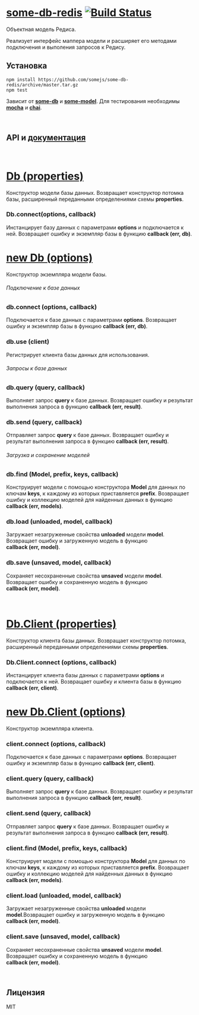 # [some-db-redis](http://somejs.org/DbRedis) [![Build Status](https://secure.travis-ci.org/somejs/some-db-redis.png)](http://travis-ci.org/somejs/some-db-redis)

Объектная модель Редиса.

Реализует интерфейс маппера модели и расширяет его методами подключения и выполения запросов к Редису.
 
## Установка
```
npm install https://github.com/somejs/some-db-redis/archive/master.tar.gz
npm test
```
Зависит от **[some-db](https://github.com/somejs/some-db)** и **[some-model](https://github.com/somejs/some-model)**. Для тестирования необходимы **[mocha]()** и **[chai]()**.

 
## API и [документация](http://api.somejs.org/DbRedis)

 
# [Db (properties)]()
Конструктор модели базы данных. Возвращает конструктор потомка базы, расширенный переданными определениями схемы **properties**.

### Db.connect(options, callback)
Инстанцирует базу данных c параметрами **options** и подключается к ней. Возвращает ошибку и экземпляр базы в функцию **callback (err, db)**.

# [new Db (options)]()
Конструктор экземпляра модели базы.

###### Подключение к базе данных

### db.connect (options, callback)
Подключается к базе данных с параметрами **options**. Возвращает ошибку и экземпляр базы в функцию **callback (err, db)**.

### db.use (client)
Регистрирует клиента базы данных для использования.

###### Запросы к базе данных

### db.query (query, callback)
Выполняет запрос **query** к базе данных. Возвращает ошибку и результат выполнения запроса в функцию **callback (err, result)**.

### db.send (query, callback)
Отправляет запрос **query** к базе данных. Возвращает ошибку и результат выполнения запроса в функцию **callback (err, result)**.

###### Загрузка и сохранение моделей

### db.find (Model, prefix, keys, callback)
Конструирует модели с помощью конструктора **Model** для данных по ключам **keys**, к каждому из которых приставляется **prefix**. Возвращает ошибку и коллекцию моделей для найденных данных в функцию **callback (err, models)**.

### db.load (unloaded, model, callback)
Загружает незагруженные свойства **unloaded** модели **model**. Возвращает ошибку и загруженную модель в функцию **callback (err, model)**.

### db.save (unsaved, model, callback)
Сохраняет несохраненные свойства **unsaved** модели **model**. Возвращает ошибку и сохраненную модель в функцию **callback (err, model)**.

 
# [Db.Client (properties)]()
Конструктор клиента базы данных. Возвращает конструктор потомка, расширенный переданными определениями схемы **properties**.

### Db.Client.connect (options, callback)
Инстанцирует клиента базы данных c параметрами **options** и подключается к ней. Возвращает ошибку и клиента базы в функцию **callback (err, client)**.

# [new Db.Client (options)]()
Конструктор экземпляра клиента.

### client.connect (options, callback)
Подключается к базе данных с параметрами **options**. Возвращает ошибку и экземпляр базы в функцию  **callback (err, client)**.

### client.query (query, callback)
Выполняет запрос **query** к базе данных. Возвращает ошибку и результат выполнения запроса в функцию **callback (err, result)**.

### client.send (query, callback)
Отправляет запрос **query** к базе данных. Возвращает ошибку и результат выполнения запроса в функцию **callback (err, result)**.

### client.find (Model, prefix, keys, callback)
Конструирует модели с помощью конструктора **Model** для данных по ключам **keys**, к каждому из которых приставляется **prefix**. Возвращает ошибку и коллекцию моделей для найденных данных в функцию **callback (err, models)**.

### client.load (unloaded, model, callback)
Загружает незагруженные свойства **unloaded** модели **model**.Возвращает ошибку и загруженную модель в функцию **callback (err, model)**.

### client.save (unsaved, model, callback)
Сохраняет несохраненные свойства **unsaved** модели **model**. Возвращает ошибку и сохраненную модель в функцию **callback (err, model)**.

 
## Лицензия
MIT